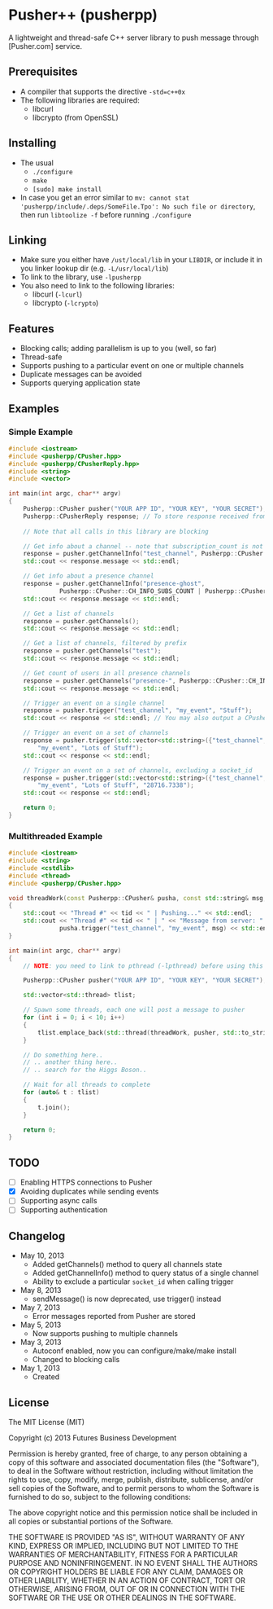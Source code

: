 Pusher++ (pusherpp)
===================
A lightweight and thread-safe C++ server library to push message through [Pusher.com] service.

Prerequisites
-------------
+ A compiler that supports the directive `-std=c++0x`
+ The following libraries are required:
	- libcurl
	- libcrypto (from OpenSSL)

Installing
----------
+ The usual
	- `./configure`
	- `make`
	- `[sudo] make install`
+ In case you get an error similar to `mv: cannot stat 'pusherpp/include/.deps/SomeFile.Tpo': No such file or directory`, then run `libtoolize -f` before running `./configure`

Linking
-------
+ Make sure you either have `/ust/local/lib` in your `LIBDIR`, or include it in you linker lookup dir (e.g. `-L/usr/local/lib`)
+ To link to the library, use `-lpusherpp`
+ You also need to link to the following libraries:
	- libcurl (`-lcurl`)
	- libcrypto (`-lcrypto`)

Features
--------
+ Blocking calls; adding parallelism is up to you (well, so far)
+ Thread-safe
+ Supports pushing to a particular event on one or multiple channels
+ Duplicate messages can be avoided
+ Supports querying application state

Examples
--------
### Simple Example
```C++
#include <iostream>
#include <pusherpp/CPusher.hpp>
#include <pusherpp/CPusherReply.hpp>
#include <string>
#include <vector>

int main(int argc, char** argv)
{
	Pusherpp::CPusher pusher("YOUR APP ID", "YOUR KEY", "YOUR SECRET");
	Pusherpp::CPusherReply response; // To store response received from Pusher
	
	// Note that all calls in this library are blocking

	// Get info about a channel -- note that subscription_count is not enabled by default
	response = pusher.getChannelInfo("test_channel", Pusherpp::CPusher::CH_INFO_SUBS_COUNT);
	std::cout << response.message << std::endl;

	// Get info about a presence channel
	response = pusher.getChannelInfo("presence-ghost",
			  Pusherpp::CPusher::CH_INFO_SUBS_COUNT | Pusherpp::CPusher::CH_INFO_USERCOUNT);
	std::cout << response.message << std::endl;

	// Get a list of channels
	response = pusher.getChannels();
	std::cout << response.message << std::endl;

	// Get a list of channels, filtered by prefix
	response = pusher.getChannels("test");
	std::cout << response.message << std::endl;

	// Get count of users in all presence channels
	response = pusher.getChannels("presence-", Pusherpp::CPusher::CH_INFO_USERCOUNT);
	std::cout << response.message << std::endl;

	// Trigger an event on a single channel
	response = pusher.trigger("test_channel", "my_event", "Stuff");
	std::cout << response << std::endl; // You may also output a CPusherReply object. Debug-friendly.

	// Trigger an event on a set of channels
	response = pusher.trigger(std::vector<std::string>({"test_channel", "test_channel2"}),
		"my_event", "Lots of Stuff");
	std::cout << response << std::endl;

	// Trigger an event on a set of channels, excluding a socket_id
	response = pusher.trigger(std::vector<std::string>({"test_channel", "test_channel2"}),
		"my_event", "Lots of Stuff", "28716.7338");
	std::cout << response << std::endl;

	return 0;
}
```

### Multithreaded Example
```C++
#include <iostream>
#include <string>
#include <cstdlib>
#include <thread>
#include <pusherpp/CPusher.hpp>

void threadWork(const Pusherpp::CPusher& pusha, const std::string& msg, int tid)
{
	std::cout << "Thread #" << tid << " | Pushing..." << std::endl;
	std::cout << "Thread #" << tid << " | " << "Message from server: " <<
			  pusha.trigger("test_channel", "my_event", msg) << std::endl;
}

int main(int argc, char** argv)
{
	// NOTE: you need to link to pthread (-lpthread) before using this example

	Pusherpp::CPusher pusher("YOUR APP ID", "YOUR KEY", "YOUR SECRET");

	std::vector<std::thread> tlist;

	// Spawn some threads, each one will post a message to pusher
	for (int i = 0; i < 10; i++)
	{
		tlist.emplace_back(std::thread(threadWork, pusher, std::to_string(i), i));
	}

	// Do something here..
	// .. another thing here..
	// .. search for the Higgs Boson..

	// Wait for all threads to complete
	for (auto& t : tlist)
	{
		t.join();
	}

	return 0;
}

```

TODO
----
- [ ] Enabling HTTPS connections to Pusher
- [x] Avoiding duplicates while sending events
- [ ] Supporting async calls
- [ ] Supporting authentication

Changelog
---------
+ May 10, 2013
	- Added getChannels() method to query all channels state
	- Added getChannelInfo() method to query status of a single channel
	- Ability to exclude a particular `socket_id` when calling trigger
+ May 8, 2013
	- sendMessage() is now deprecated, use trigger() instead
+ May 7, 2013
	- Error messages reported from Pusher are stored
+ May 5, 2013
	- Now supports pushing to multiple channels
+ May 3, 2013
	- Autoconf enabled, now you  can configure/make/make install
	- Changed to blocking calls
+ May 1, 2013
	- Created
	
License
-------
The MIT License (MIT)

Copyright (c) 2013 Futures Business Development

Permission is hereby granted, free of charge, to any person obtaining a copy
of this software and associated documentation files (the "Software"), to deal
in the Software without restriction, including without limitation the rights
to use, copy, modify, merge, publish, distribute, sublicense, and/or sell
copies of the Software, and to permit persons to whom the Software is
furnished to do so, subject to the following conditions:

The above copyright notice and this permission notice shall be included in
all copies or substantial portions of the Software.

THE SOFTWARE IS PROVIDED "AS IS", WITHOUT WARRANTY OF ANY KIND, EXPRESS OR
IMPLIED, INCLUDING BUT NOT LIMITED TO THE WARRANTIES OF MERCHANTABILITY,
FITNESS FOR A PARTICULAR PURPOSE AND NONINFRINGEMENT. IN NO EVENT SHALL THE
AUTHORS OR COPYRIGHT HOLDERS BE LIABLE FOR ANY CLAIM, DAMAGES OR OTHER
LIABILITY, WHETHER IN AN ACTION OF CONTRACT, TORT OR OTHERWISE, ARISING FROM,
OUT OF OR IN CONNECTION WITH THE SOFTWARE OR THE USE OR OTHER DEALINGS IN
THE SOFTWARE.
